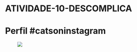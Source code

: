 # ATIVIDADE-10-DESCOMPLICA
<!DOCTYPE html>

<html lang=“pt-br”>

<head>

<title>Fanpage de Gatinhos</title>

<meta charset=“utf-8”>

</head>

<body>

<h1>Perfil #catsoninstagram</h1>
<figure>
<img src=“nome_da_sua_imagem.jpg” />

</body>

</html>
